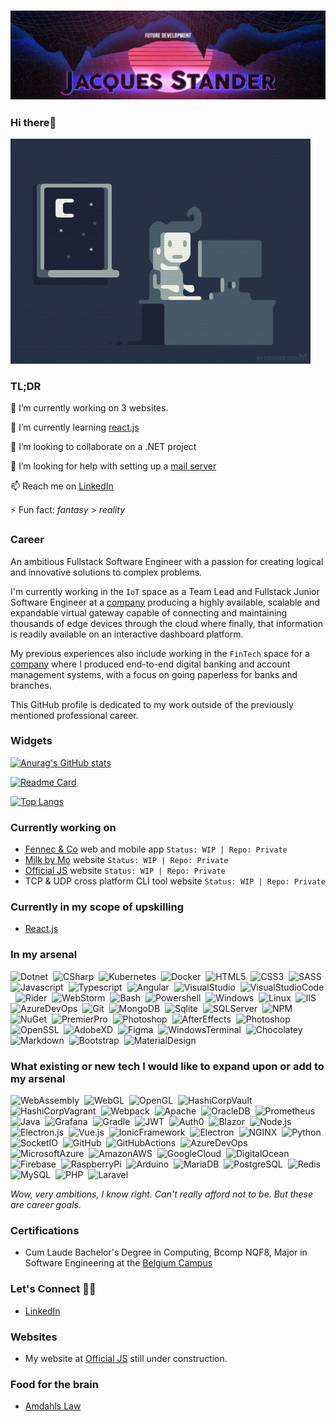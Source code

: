 ### ![officialjs-github-profile-header](./officialjs-github-profile-header-1080p.png)

### Hi there🤟

![night-coding](./night-coding.gif)

### TL;DR

🔭 I’m currently working on 3 websites.

🌱 I’m currently learning [react.js](https://reactjs.org/)

👯 I’m looking to collaborate on a .NET project

🤔 I’m looking for help with setting up a [mail server](https://hub.docker.com/r/mailserver/docker-mailserver/)

📫 Reach me on [LinkedIn](https://www.linkedin.com/in/jacques-stander/)

⚡ Fun fact: *fantasy > reality*

### Career

An ambitious Fullstack Software Engineer with a passion for creating logical and innovative solutions to complex problems.

I'm currently working in the `IoT` space as a Team Lead and Fullstack Junior Software Engineer at a [company](https://www.iotnxt.com/) producing a highly available, scalable and expandable virtual gateway capable of connecting and maintaining thousands of edge devices through the cloud where finally, that information is readily available on an interactive dashboard platform.

My previous experiences also include working in the `FinTech` space for a [company](https://corporate.sybrin.com/) where I produced end-to-end digital banking and account management systems, with a focus on going paperless for banks and branches.

This GitHub profile is dedicated to my work outside of the previously mentioned professional career.

### Widgets

[![Anurag's GitHub stats](https://github-readme-stats.vercel.app/api?username=officialjs)](https://github.com/anuraghazra/github-readme-stats)

[![Readme Card](https://github-readme-stats.vercel.app/api/pin/?username=officialjs&repo=officialjs)](https://github.com/anuraghazra/github-readme-stats)

[![Top Langs](https://github-readme-stats.vercel.app/api/top-langs/?username=officialjs&layout=compact)](https://github.com/anuraghazra/github-readme-stats)

### Currently working on

* [Fennec & Co](https://fennecandco.co.za) web and mobile app `Status: WIP | Repo: Private`
* [Milk by Mo](https://milkbymo.co.za) website `Status: WIP | Repo: Private`
* [Official JS](https://officialjs.co.za) website `Status: WIP | Repo: Private`
* TCP & UDP cross platform CLI tool website `Status: WIP | Repo: Private`

### Currently in my scope of upskilling

* [React.js](https://reactjs.org/)

### In my arsenal

![Dotnet](https://img.shields.io/badge/-Dotnet-05122A?style=flat&logo=dotnet)&nbsp;
![CSharp](https://img.shields.io/badge/-CSharp-05122A?style=flat&logo=csharp)&nbsp;
![Kubernetes](https://img.shields.io/badge/-Kubernetes-05122A?style=flat&logo=kubernetes)&nbsp;
![Docker](https://img.shields.io/badge/-Docker-05122A?style=flat&logo=docker)&nbsp;
![HTML5](https://img.shields.io/badge/-HTML5-05122A?style=flat&logo=html5)&nbsp;
![CSS3](https://img.shields.io/badge/-CSS3-05122A?style=flat&logo=css3)&nbsp;
![SASS](https://img.shields.io/badge/-SASS-05122A?style=flat&logo=sass)&nbsp;
![Javascript](https://img.shields.io/badge/-Javascript-05122A?style=flat&logo=javascript)&nbsp;
![Typescript](https://img.shields.io/badge/-Typescript-05122A?style=flat&logo=typescript)&nbsp;
![Angular](https://img.shields.io/badge/-Angular-05122A?style=flat&logo=angular)&nbsp;
![VisualStudio](https://img.shields.io/badge/-VisualStudio-05122A?style=flat&logo=visualstudio)&nbsp;
![VisualStudioCode](https://img.shields.io/badge/-VisualStudioCode-05122A?style=flat&logo=visualstudiocode)&nbsp;
![Rider](https://img.shields.io/badge/-Rider-05122A?style=flat&logo=rider)&nbsp;
![WebStorm](https://img.shields.io/badge/-WebStorm-05122A?style=flat&logo=webstorm)&nbsp;
![Bash](https://img.shields.io/badge/-Bash-05122A?style=flat&logo=bash)&nbsp;
![Powershell](https://img.shields.io/badge/-Powershell-05122A?style=flat&logo=powershell)&nbsp;
![Windows](https://img.shields.io/badge/-Windows-05122A?style=flat&logo=windows)&nbsp;
![Linux](https://img.shields.io/badge/-Linux-05122A?style=flat&logo=linux)&nbsp;
![IIS](https://img.shields.io/badge/-IIS-05122A?style=flat&logo=iis)&nbsp;
![AzureDevOps](https://img.shields.io/badge/-AzureDevOps-05122A?style=flat&logo=azuredevops)&nbsp;
![Git](https://img.shields.io/badge/-Git-05122A?style=flat&logo=git)&nbsp;
![MongoDB](https://img.shields.io/badge/-MongoDB-05122A?style=flat&logo=mongodb)&nbsp;
![Sqlite](https://img.shields.io/badge/-Sqlite-05122A?style=flat&logo=sqlite)&nbsp;
![SQLServer](https://img.shields.io/badge/-SQLServer-05122A?style=flat&logo=sqlserver)&nbsp;
![NPM](https://img.shields.io/badge/-NPM-05122A?style=flat&logo=npm)&nbsp;
![NuGet](https://img.shields.io/badge/-NuGet-05122A?style=flat&logo=nuget)&nbsp;
![PremierPro](https://img.shields.io/badge/-PremierPro-05122A?style=flat&logo=adobepremierepro)&nbsp;
![Photoshop](https://img.shields.io/badge/-Photoshop-05122A?style=flat&logo=photoshop)&nbsp;
![AfterEffects](https://img.shields.io/badge/-AfterEffects-05122A?style=flat&logo=adobeaftereffects)&nbsp;
![Photoshop](https://img.shields.io/badge/-Photoshop-05122A?style=flat&logo=adobephotoshop)&nbsp;
![OpenSSL](https://img.shields.io/badge/-OpenSSL-05122A?style=flat&logo=openssl)&nbsp;
![AdobeXD](https://img.shields.io/badge/-AdobeXD-05122A?style=flat&logo=adobexd)&nbsp;
![Figma](https://img.shields.io/badge/-Figma-05122A?style=flat&logo=figma)&nbsp;
![WindowsTerminal](https://img.shields.io/badge/-WindowsTerminal-05122A?style=flat&logo=windowsterminal)&nbsp;
![Chocolatey](https://img.shields.io/badge/-Chocolatey-05122A?style=flat&logo=chocolatey)&nbsp;
![Markdown](https://img.shields.io/badge/-Markdown-05122A?style=flat&logo=markdown)&nbsp;
![Bootstrap](https://img.shields.io/badge/-Bootstrap-05122A?style=flat&logo=bootstrap)&nbsp;
![MaterialDesign](https://img.shields.io/badge/-MaterialDesign-05122A?style=flat&logo=materialdesign)&nbsp;

### What existing or new tech I would like to expand upon or add to my arsenal

![WebAssembly](https://img.shields.io/badge/-WebAssembly-05122A?style=flat&logo=webassembly)&nbsp;
![WebGL](https://img.shields.io/badge/-WebGL-05122A?style=flat&logo=webgl)&nbsp;
![OpenGL](https://img.shields.io/badge/-OpenGL-05122A?style=flat&logo=opengl)&nbsp;
![HashiCorpVault](https://img.shields.io/badge/-HashiCorpVault-05122A?style=flat&logo=vault)&nbsp;
![HashiCorpVagrant](https://img.shields.io/badge/-HashiCorpVagrant-05122A?style=flat&logo=vagrant)&nbsp;
![Webpack](https://img.shields.io/badge/-Webpack-05122A?style=flat&logo=webpack)&nbsp;
![Apache](https://img.shields.io/badge/-Apache-05122A?style=flat&logo=apache)&nbsp;
![OracleDB](https://img.shields.io/badge/-OracleDB-05122A?style=flat&logo=oracle)&nbsp;
![Prometheus](https://img.shields.io/badge/-Prometheus-05122A?style=flat&logo=prometheus)&nbsp;
![Java](https://img.shields.io/badge/-Java-05122A?style=flat&logo=java)&nbsp;
![Grafana](https://img.shields.io/badge/-Grafana-05122A?style=flat&logo=grafana)&nbsp;
![Gradle](https://img.shields.io/badge/-Gradle-05122A?style=flat&logo=gradle)&nbsp;
![JWT](https://img.shields.io/badge/-JWT-05122A?style=flat&logo=jsonwebtokens)&nbsp;
![Auth0](https://img.shields.io/badge/-Auth0-05122A?style=flat&logo=auth0)&nbsp;
![Blazor](https://img.shields.io/badge/-Blazor-05122A?style=flat&logo=blazor)&nbsp;
![Node.js](https://img.shields.io/badge/-Node.js-05122A?style=flat&logo=nodedotjs)&nbsp;
![Electron.js](https://img.shields.io/badge/-Electron.js-05122A?style=flat&logo=electron)&nbsp;
![Vue.js](https://img.shields.io/badge/-Vue.js-05122A?style=flat&logo=vuedotjs)&nbsp;
![IonicFramework](https://img.shields.io/badge/-IonicFramework-05122A?style=flat&logo=ionic)&nbsp;
![Electron](https://img.shields.io/badge/-Electron-05122A?style=flat&logo=electron)&nbsp;
![NGINX](https://img.shields.io/badge/-NGINX-05122A?style=flat&logo=nginx)&nbsp;
![Python](https://img.shields.io/badge/-Python-05122A?style=flat&logo=python)&nbsp;
![SocketIO](https://img.shields.io/badge/-SocketIO-05122A?style=flat&logo=socketdotio)&nbsp;
![GitHub](https://img.shields.io/badge/-GitHub-05122A?style=flat&logo=github)&nbsp;
![GitHubActions](https://img.shields.io/badge/-GitHubActions-05122A?style=flat&logo=githubactions)&nbsp;
![AzureDevOps](https://img.shields.io/badge/-AzureDevOps-05122A?style=flat&logo=nginx)&nbsp;
![MicrosoftAzure](https://img.shields.io/badge/-MicrosoftAzure-05122A?style=flat&logo=microsoftazure)&nbsp;
![AmazonAWS](https://img.shields.io/badge/-AmazonAWS-05122A?style=flat&logo=amazonaws)&nbsp;
![GoogleCloud](https://img.shields.io/badge/-GoogleCloud-05122A?style=flat&logo=googlecloud)&nbsp;
![DigitalOcean](https://img.shields.io/badge/-DigitalOcean-05122A?style=flat&logo=digitalocean)&nbsp;
![Firebase](https://img.shields.io/badge/-Firebase-05122A?style=flat&logo=firebase)&nbsp;
![RaspberryPi](https://img.shields.io/badge/-RaspberryPi-05122A?style=flat&logo=raspberrypi)&nbsp;
![Arduino](https://img.shields.io/badge/-RaspberryPi-05122A?style=flat&logo=arduino)&nbsp;
![MariaDB](https://img.shields.io/badge/-MariaDB-05122A?style=flat&logo=mariadb)&nbsp;
![PostgreSQL](https://img.shields.io/badge/-PostgreSQL-05122A?style=flat&logo=postgresql)&nbsp;
![Redis](https://img.shields.io/badge/-Redis-05122A?style=flat&logo=redis)&nbsp;
![MySQL](https://img.shields.io/badge/-MySQL-05122A?style=flat&logo=mysql)&nbsp;
![PHP](https://img.shields.io/badge/-PHP-05122A?style=flat&logo=php)&nbsp;
![Laravel](https://img.shields.io/badge/-Laravel-05122A?style=flat&logo=laravel)&nbsp;

*Wow, very ambitions, I know right. Can't really afford not to be. But these are career goals.*

### Certifications

* Cum Laude Bachelor's Degree in Computing, Bcomp NQF8, Major in Software Engineering at the [Belgium Campus](https://www.belgiumcampus.ac.za/)

### Let's Connect 🤜🤛

* [LinkedIn](https://www.linkedin.com/in/jacques-stander/)

### Websites

* My website at [Official JS](https://officialjs.co.za/) still under construction.

### Food for the brain

* [Amdahls Law](https://whatis.techtarget.com/definition/Amdahls-law)
